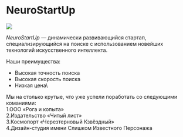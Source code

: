 # NeuroStartUp

![](https://netology-code.github.io/git-homeworks/introduction/assets/logo.png)

*NeuroStartUp* — динамически развивающийся стартап, специализирующийся на поиске с использованием 
 новейших технологий искусственного интеллекта.

Наши преимущества:
* Высокая точность поиска
* Высокая скорость поиска
* Низкая цена\


Мы на столько крутые, что уже успели поработать со следующими команиями:\
1.ООО «Рога и копыта»\
2.Издательство «Читый лист»\
3.Космопорт «Черезтерновый Кзвёздный»\
4.Дизайн-студия имени Слишком Известного Персонажа
